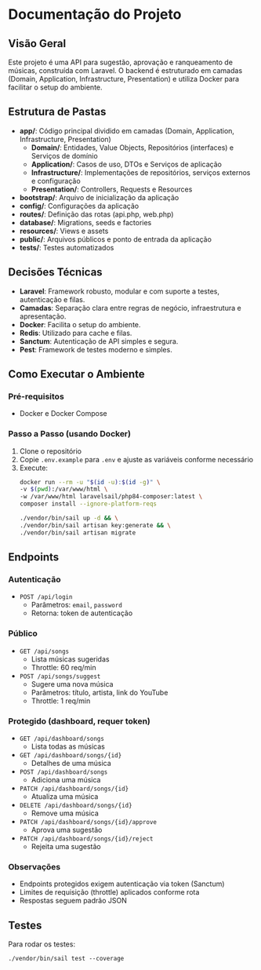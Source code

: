 # Documentação do Projeto

## Visão Geral

Este projeto é uma API para sugestão, aprovação e ranqueamento de músicas,
construída com Laravel. O backend é estruturado em camadas
(Domain, Application, Infrastructure, Presentation) e utiliza Docker
para facilitar o setup do ambiente.

## Estrutura de Pastas

- **app/**: Código principal dividido em camadas (Domain, Application, Infrastructure, Presentation)
  - **Domain/**: Entidades, Value Objects, Repositórios (interfaces) e Serviços de domínio
  - **Application/**: Casos de uso, DTOs e Serviços de aplicação
  - **Infrastructure/**: Implementações de repositórios, serviços externos e configuração
  - **Presentation/**: Controllers, Requests e Resources
- **bootstrap/**: Arquivo de inicialização da aplicação
- **config/**: Configurações da aplicação
- **routes/**: Definição das rotas (api.php, web.php)
- **database/**: Migrations, seeds e factories
- **resources/**: Views e assets
- **public/**: Arquivos públicos e ponto de entrada da aplicação
- **tests/**: Testes automatizados

## Decisões Técnicas

- **Laravel**: Framework robusto, modular e com suporte a testes, autenticação e filas.
- **Camadas**: Separação clara entre regras de negócio, infraestrutura e apresentação.
- **Docker**: Facilita o setup do ambiente.
- **Redis**: Utilizado para cache e filas.
- **Sanctum**: Autenticação de API simples e segura.
- **Pest**: Framework de testes moderno e simples.

## Como Executar o Ambiente

### Pré-requisitos

- Docker e Docker Compose

### Passo a Passo (usando Docker)

1. Clone o repositório
2. Copie `.env.example` para `.env` e ajuste as variáveis conforme necessário
3. Execute:
    ```bash
    docker run --rm -u "$(id -u):$(id -g)" \
    -v $(pwd):/var/www/html \
    -w /var/www/html laravelsail/php84-composer:latest \
    composer install --ignore-platform-reqs
    ```
    ```bash
    ./vendor/bin/sail up -d && \
    ./vendor/bin/sail artisan key:generate && \
    ./vendor/bin/sail artisan migrate
   ```

## Endpoints

### Autenticação

- `POST /api/login`
    - Parâmetros: `email`, `password`
    - Retorna: token de autenticação

### Público

- `GET /api/songs`
    - Lista músicas sugeridas
    - Throttle: 60 req/min
- `POST /api/songs/suggest`
    - Sugere uma nova música
    - Parâmetros: título, artista, link do YouTube
    - Throttle: 1 req/min

### Protegido (dashboard, requer token)

- `GET /api/dashboard/songs`
    - Lista todas as músicas
- `GET /api/dashboard/songs/{id}`
    - Detalhes de uma música
- `POST /api/dashboard/songs`
    - Adiciona uma música
- `PATCH /api/dashboard/songs/{id}`
    - Atualiza uma música
- `DELETE /api/dashboard/songs/{id}`
    - Remove uma música
- `PATCH /api/dashboard/songs/{id}/approve`
    - Aprova uma sugestão
- `PATCH /api/dashboard/songs/{id}/reject`
    - Rejeita uma sugestão

### Observações

- Endpoints protegidos exigem autenticação via token (Sanctum)
- Limites de requisição (throttle) aplicados conforme rota
- Respostas seguem padrão JSON

## Testes

Para rodar os testes:

```
./vendor/bin/sail test --coverage
```
